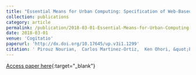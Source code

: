 ```yaml
---
title: "Essential Means for Urban Computing: Specification of Web-Based Computing Platforms for Urban Planning, a Hitchhiker’s Guide"
collection: publications
category: article
permalink: /publication/2018-03-01-Essential-Means-for-Urban-Computing-Specification-of-Web-Based-Computing-Platforms-for-Urban-Planning-a-Hitchhikers-Guide
date: 2018-03-01
venue: 'Cogitatio'
paperurl: 'http://dx.doi.org/10.17645/up.v3i1.1299'
citation: ' Pirouz Nourian,  Carlos Martinez-Ortiz,  Ken Ohori, &quot;Essential Means for Urban Computing: Specification of Web-Based Computing Platforms for Urban Planning, a Hitchhiker’s Guide.&quot; Cogitatio, 2018.'
---
```

[Access paper here](http://dx.doi.org/10.17645/up.v3i1.1299){:target="_blank"}

